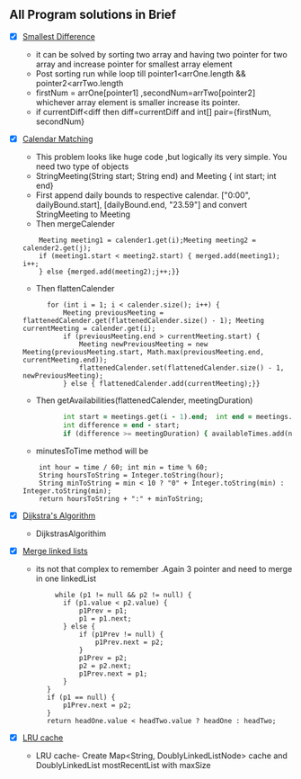 ## All Program solutions in Brief


- [x] [Smallest Difference](https://www.algoexpert.io/questions/Smallest%20Difference)
    * it can be solved by sorting two array and having two pointer for two array and increase pointer for smallest array
      element
    * Post sorting run while loop till pointer1<arrOne.length && pointer2<arrTwo.length
    * firstNum = arrOne[pointer1]  ,secondNum=arrTwo[pointer2]  whichever array element is smaller increase its pointer.
    * if currentDiff<diff then diff=currentDiff and int[] pair={firstNum, secondNum}


- [x] [Calendar Matching](https://www.algoexpert.io/questions/Calendar%20Matching)
    * This problem looks like huge code ,but logically its very simple. You need two type of objects
    * StringMeeting(String start; String end) and Meeting { int start; int end}
    * First append daily bounds to respective calendar. ["0:00", dailyBound.start], [dailyBound.end, "23.59"] and
      convert StringMeeting to Meeting
    * Then mergeCalender
  ```while (i < calender1.size() && j < calender2.size()) {
      Meeting meeting1 = calender1.get(i);Meeting meeting2 = calender2.get(j);
      if (meeting1.start < meeting2.start) { merged.add(meeting1); i++;
      } else {merged.add(meeting2);j++;}}
  ```
    * Then flattenCalender
  ```flattenedCalender.add(calender.get(0));
        for (int i = 1; i < calender.size(); i++) {
            Meeting previousMeeting = flattenedCalender.get(flattenedCalender.size() - 1); Meeting currentMeeting = calender.get(i);
            if (previousMeeting.end > currentMeeting.start) {
                Meeting newPreviousMeeting = new Meeting(previousMeeting.start, Math.max(previousMeeting.end, currentMeeting.end));
                flattenedCalender.set(flattenedCalender.size() - 1, newPreviousMeeting);
            } else { flattenedCalender.add(currentMeeting);}}
  ```
    * Then getAvailabilities(flattenedCalender, meetingDuration)
  ```for (int i = 1; i < meetings.size(); i++) {
            int start = meetings.get(i - 1).end;  int end = meetings.get(i).start;
            int difference = end - start;
            if (difference >= meetingDuration) { availableTimes.add(new StringMeeting(minutesToTime(start), minutesToTime(end)));}} 
  ```
    * minutesToTime method will be
  ```
      int hour = time / 60; int min = time % 60;
      String hoursToString = Integer.toString(hour);
      String minToString = min < 10 ? "0" + Integer.toString(min) : Integer.toString(min);
      return hoursToString + ":" + minToString;
  ```

- [x] [Dijkstra's Algorithm](https://www.algoexpert.io/questions/dijkstra's-algorithm)
    * DijkstrasAlgorithim
  
- [x] [Merge linked lists](https://www.algoexpert.io/questions/merge-linked-lists)
  * its not that complex to remember .Again 3 pointer and need to merge in one linkedList
  ```
          while (p1 != null && p2 != null) {
            if (p1.value < p2.value) {
                p1Prev = p1;
                p1 = p1.next;
            } else {
                if (p1Prev != null) {
                    p1Prev.next = p2;
                }
                p1Prev = p2;
                p2 = p2.next;
                p1Prev.next = p1;
            }
        }
        if (p1 == null) {
            p1Prev.next = p2;
        }
        return headOne.value < headTwo.value ? headOne : headTwo;
  ```
- [x] [LRU cache](https://www.algoexpert.io/questions/lru-cache)
  * LRU cache- Create   Map<String, DoublyLinkedListNode> cache and  DoublyLinkedList mostRecentList with maxSize



